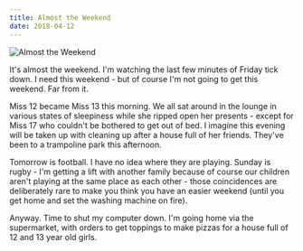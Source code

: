 ```yaml
---
title: Almost the Weekend
date: 2018-04-12
---
```


![Almost the Weekend](https://source.unsplash.com/FHnnjk1Yj7Y/1600x900)

It's almost the weekend. I'm watching the last few minutes of Friday tick down. I need this weekend - but of course I'm not going to get this weekend. Far from it.

Miss 12 became Miss 13 this morning. We all sat around in the lounge in various states of sleepiness while she ripped open her presents - except for Miss 17 who couldn't be bothered to get out of bed. I imagine this evening will be taken up with cleaning up after a house full of her friends. They've been to a trampoline park this afternoon.

Tomorrow is football. I have no idea where they are playing. Sunday is rugby - I'm getting a lift with another family because of course our children aren't playing at the same place as each other - those coincidences are deliberately rare to make you think you have an easier weekend (until you get home and set the washing machine on fire).

Anyway. Time to shut my computer down. I'm going home via the supermarket, with orders to get toppings to make pizzas for a house full of 12 and 13 year old girls.